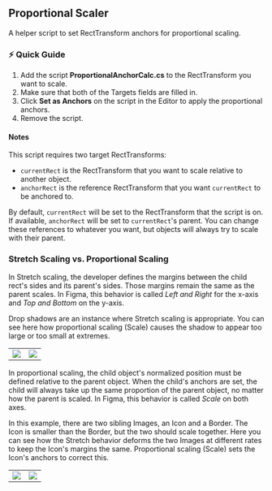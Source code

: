 ## Proportional Scaler

A helper script to set RectTransform anchors for proportional scaling.

### ⚡ Quick Guide

1. Add the script **ProportionalAnchorCalc.cs** to the RectTransform you want to scale.
2. Make sure that both of the Targets fields are filled in.
3. Click **Set as Anchors** on the script in the Editor to apply the proportional anchors.
4. Remove the script.

#### Notes

This script requires two target RectTransforms:

* `currentRect` is the RectTransform that you want to scale relative to another object.
* `anchorRect` is the reference RectTransform that you want `currentRect` to be anchored to.

By default, `currentRect` will be set to the RectTransform that the script is on. If available, `anchorRect` will be set to `currentRect`'s parent. You can change these references to whatever you want, but objects will always try to scale with their parent.

### Stretch Scaling vs. Proportional Scaling

In Stretch scaling, the developer defines the margins between the child rect's sides and its parent's sides. Those margins remain the same as the parent scales. In Figma, this behavior is called *Left and Right* for the x-axis and *Top and Bottom* on the y-axis.

Drop shadows are an instance where Stretch scaling is appropriate. You can see here how proportional scaling (Scale) causes the shadow to appear too large or too small at extremes.

|                                         |                                      |
| :---:                                   | :---:                                |
| ![](/Docs/StretchBehavior_Good_250.gif) | ![](/Docs/ScaleBehavior_Bad_250.gif) |

In proportional scaling, the child object's normalized position must be defined relative to the parent object. When the child's anchors are set, the child will always take up the same proportion of the parent object, no matter how the parent is scaled. In Figma, this behavior is called *Scale* on both axes.

In this example, there are two sibling Images, an Icon and a Border. The Icon is smaller than the Border, but the two should scale together. Here you can see how the Stretch behavior deforms the two Images at different rates to keep the Icon's margins the same. Proportional scaling (Scale) sets the Icon's anchors to correct this.

|                                        |                                       |
| :---:                                  | :---:                                 |
| ![](/Docs/StretchBehavior_Bad_400.gif) | ![](/Docs/ScaleBehavior_Good_400.gif) |
